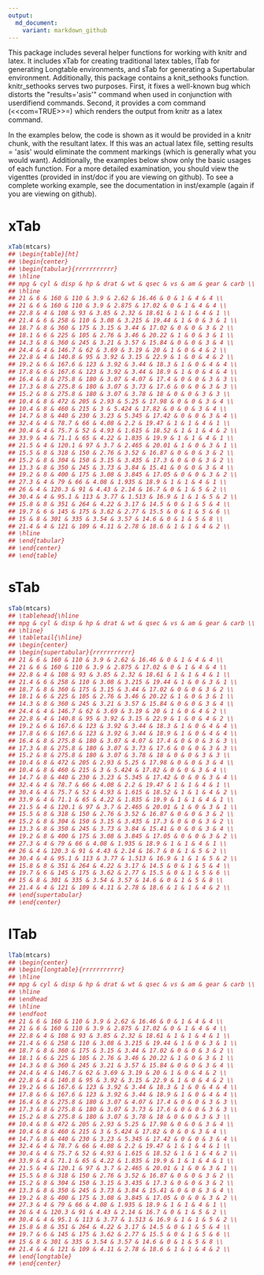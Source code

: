 ```yaml
---
output:
  md_document:
    variant: markdown_github
---
```


<!-- README.md is generated from README.Rmd. Please edit that file -->




This package includes several helper functions for working with knitr and latex.
It includes xTab for creating traditional latex tables, lTab for generating
Longtable environments, and sTab for generating a Supertabular environment.
Additionally, this package contains a knit_sethooks function. knitr_sethooks
serves two purposes. First, it fixes a well-known bug which distorts the
"results='asis'" command when used in conjunction with userdifiend commands.
Second, it provides a com command (\<\<com=TRUE\>\>=) which renders the output
from knitr as a latex command.

In the examples below, the code is shown as it would be provided in a knitr
chunk, with the resultant latex. If this was an actual latex file, setting
results = 'asis' would eliminate the comment markings (which is generally what
you would want). Additionally, the examples below show only the basic usages of
each function. For a more detailed examination, you should view the vigenttes
(provided in inst/doc if you are viewing on github). To see a complete working
example, see the documentation in inst/example (again if you are viewing on
github).

# xTab


```r
xTab(mtcars)
## \begin{table}[ht]
## \begin{center}
## \begin{tabular}{rrrrrrrrrrr}
## \hline
## mpg & cyl & disp & hp & drat & wt & qsec & vs & am & gear & carb \\
## \hline
## 21 & 6 & 160 & 110 & 3.9 & 2.62 & 16.46 & 0 & 1 & 4 & 4 \\
## 21 & 6 & 160 & 110 & 3.9 & 2.875 & 17.02 & 0 & 1 & 4 & 4 \\
## 22.8 & 4 & 108 & 93 & 3.85 & 2.32 & 18.61 & 1 & 1 & 4 & 1 \\
## 21.4 & 6 & 258 & 110 & 3.08 & 3.215 & 19.44 & 1 & 0 & 3 & 1 \\
## 18.7 & 8 & 360 & 175 & 3.15 & 3.44 & 17.02 & 0 & 0 & 3 & 2 \\
## 18.1 & 6 & 225 & 105 & 2.76 & 3.46 & 20.22 & 1 & 0 & 3 & 1 \\
## 14.3 & 8 & 360 & 245 & 3.21 & 3.57 & 15.84 & 0 & 0 & 3 & 4 \\
## 24.4 & 4 & 146.7 & 62 & 3.69 & 3.19 & 20 & 1 & 0 & 4 & 2 \\
## 22.8 & 4 & 140.8 & 95 & 3.92 & 3.15 & 22.9 & 1 & 0 & 4 & 2 \\
## 19.2 & 6 & 167.6 & 123 & 3.92 & 3.44 & 18.3 & 1 & 0 & 4 & 4 \\
## 17.8 & 6 & 167.6 & 123 & 3.92 & 3.44 & 18.9 & 1 & 0 & 4 & 4 \\
## 16.4 & 8 & 275.8 & 180 & 3.07 & 4.07 & 17.4 & 0 & 0 & 3 & 3 \\
## 17.3 & 8 & 275.8 & 180 & 3.07 & 3.73 & 17.6 & 0 & 0 & 3 & 3 \\
## 15.2 & 8 & 275.8 & 180 & 3.07 & 3.78 & 18 & 0 & 0 & 3 & 3 \\
## 10.4 & 8 & 472 & 205 & 2.93 & 5.25 & 17.98 & 0 & 0 & 3 & 4 \\
## 10.4 & 8 & 460 & 215 & 3 & 5.424 & 17.82 & 0 & 0 & 3 & 4 \\
## 14.7 & 8 & 440 & 230 & 3.23 & 5.345 & 17.42 & 0 & 0 & 3 & 4 \\
## 32.4 & 4 & 78.7 & 66 & 4.08 & 2.2 & 19.47 & 1 & 1 & 4 & 1 \\
## 30.4 & 4 & 75.7 & 52 & 4.93 & 1.615 & 18.52 & 1 & 1 & 4 & 2 \\
## 33.9 & 4 & 71.1 & 65 & 4.22 & 1.835 & 19.9 & 1 & 1 & 4 & 1 \\
## 21.5 & 4 & 120.1 & 97 & 3.7 & 2.465 & 20.01 & 1 & 0 & 3 & 1 \\
## 15.5 & 8 & 318 & 150 & 2.76 & 3.52 & 16.87 & 0 & 0 & 3 & 2 \\
## 15.2 & 8 & 304 & 150 & 3.15 & 3.435 & 17.3 & 0 & 0 & 3 & 2 \\
## 13.3 & 8 & 350 & 245 & 3.73 & 3.84 & 15.41 & 0 & 0 & 3 & 4 \\
## 19.2 & 8 & 400 & 175 & 3.08 & 3.845 & 17.05 & 0 & 0 & 3 & 2 \\
## 27.3 & 4 & 79 & 66 & 4.08 & 1.935 & 18.9 & 1 & 1 & 4 & 1 \\
## 26 & 4 & 120.3 & 91 & 4.43 & 2.14 & 16.7 & 0 & 1 & 5 & 2 \\
## 30.4 & 4 & 95.1 & 113 & 3.77 & 1.513 & 16.9 & 1 & 1 & 5 & 2 \\
## 15.8 & 8 & 351 & 264 & 4.22 & 3.17 & 14.5 & 0 & 1 & 5 & 4 \\
## 19.7 & 6 & 145 & 175 & 3.62 & 2.77 & 15.5 & 0 & 1 & 5 & 6 \\
## 15 & 8 & 301 & 335 & 3.54 & 3.57 & 14.6 & 0 & 1 & 5 & 8 \\
## 21.4 & 4 & 121 & 109 & 4.11 & 2.78 & 18.6 & 1 & 1 & 4 & 2 \\
## \hline
## \end{tabular}
## \end{center}
## \end{table}
```

# sTab


```r
sTab(mtcars)
## \tablehead{\hline
## mpg & cyl & disp & hp & drat & wt & qsec & vs & am & gear & carb \\
## \hline}
## \tabletail{\hline}
## \begin{center}
## \begin{supertabular}{rrrrrrrrrrr}
## 21 & 6 & 160 & 110 & 3.9 & 2.62 & 16.46 & 0 & 1 & 4 & 4 \\
## 21 & 6 & 160 & 110 & 3.9 & 2.875 & 17.02 & 0 & 1 & 4 & 4 \\
## 22.8 & 4 & 108 & 93 & 3.85 & 2.32 & 18.61 & 1 & 1 & 4 & 1 \\
## 21.4 & 6 & 258 & 110 & 3.08 & 3.215 & 19.44 & 1 & 0 & 3 & 1 \\
## 18.7 & 8 & 360 & 175 & 3.15 & 3.44 & 17.02 & 0 & 0 & 3 & 2 \\
## 18.1 & 6 & 225 & 105 & 2.76 & 3.46 & 20.22 & 1 & 0 & 3 & 1 \\
## 14.3 & 8 & 360 & 245 & 3.21 & 3.57 & 15.84 & 0 & 0 & 3 & 4 \\
## 24.4 & 4 & 146.7 & 62 & 3.69 & 3.19 & 20 & 1 & 0 & 4 & 2 \\
## 22.8 & 4 & 140.8 & 95 & 3.92 & 3.15 & 22.9 & 1 & 0 & 4 & 2 \\
## 19.2 & 6 & 167.6 & 123 & 3.92 & 3.44 & 18.3 & 1 & 0 & 4 & 4 \\
## 17.8 & 6 & 167.6 & 123 & 3.92 & 3.44 & 18.9 & 1 & 0 & 4 & 4 \\
## 16.4 & 8 & 275.8 & 180 & 3.07 & 4.07 & 17.4 & 0 & 0 & 3 & 3 \\
## 17.3 & 8 & 275.8 & 180 & 3.07 & 3.73 & 17.6 & 0 & 0 & 3 & 3 \\
## 15.2 & 8 & 275.8 & 180 & 3.07 & 3.78 & 18 & 0 & 0 & 3 & 3 \\
## 10.4 & 8 & 472 & 205 & 2.93 & 5.25 & 17.98 & 0 & 0 & 3 & 4 \\
## 10.4 & 8 & 460 & 215 & 3 & 5.424 & 17.82 & 0 & 0 & 3 & 4 \\
## 14.7 & 8 & 440 & 230 & 3.23 & 5.345 & 17.42 & 0 & 0 & 3 & 4 \\
## 32.4 & 4 & 78.7 & 66 & 4.08 & 2.2 & 19.47 & 1 & 1 & 4 & 1 \\
## 30.4 & 4 & 75.7 & 52 & 4.93 & 1.615 & 18.52 & 1 & 1 & 4 & 2 \\
## 33.9 & 4 & 71.1 & 65 & 4.22 & 1.835 & 19.9 & 1 & 1 & 4 & 1 \\
## 21.5 & 4 & 120.1 & 97 & 3.7 & 2.465 & 20.01 & 1 & 0 & 3 & 1 \\
## 15.5 & 8 & 318 & 150 & 2.76 & 3.52 & 16.87 & 0 & 0 & 3 & 2 \\
## 15.2 & 8 & 304 & 150 & 3.15 & 3.435 & 17.3 & 0 & 0 & 3 & 2 \\
## 13.3 & 8 & 350 & 245 & 3.73 & 3.84 & 15.41 & 0 & 0 & 3 & 4 \\
## 19.2 & 8 & 400 & 175 & 3.08 & 3.845 & 17.05 & 0 & 0 & 3 & 2 \\
## 27.3 & 4 & 79 & 66 & 4.08 & 1.935 & 18.9 & 1 & 1 & 4 & 1 \\
## 26 & 4 & 120.3 & 91 & 4.43 & 2.14 & 16.7 & 0 & 1 & 5 & 2 \\
## 30.4 & 4 & 95.1 & 113 & 3.77 & 1.513 & 16.9 & 1 & 1 & 5 & 2 \\
## 15.8 & 8 & 351 & 264 & 4.22 & 3.17 & 14.5 & 0 & 1 & 5 & 4 \\
## 19.7 & 6 & 145 & 175 & 3.62 & 2.77 & 15.5 & 0 & 1 & 5 & 6 \\
## 15 & 8 & 301 & 335 & 3.54 & 3.57 & 14.6 & 0 & 1 & 5 & 8 \\
## 21.4 & 4 & 121 & 109 & 4.11 & 2.78 & 18.6 & 1 & 1 & 4 & 2 \\
## \end{supertabular}
## \end{center}
```


# lTab


```r
lTab(mtcars)
## \begin{center}
## \begin{longtable}{rrrrrrrrrrr}
## \hline
## mpg & cyl & disp & hp & drat & wt & qsec & vs & am & gear & carb \\
## \hline
## \endhead
## \hline
## \endfoot
## 21 & 6 & 160 & 110 & 3.9 & 2.62 & 16.46 & 0 & 1 & 4 & 4 \\
## 21 & 6 & 160 & 110 & 3.9 & 2.875 & 17.02 & 0 & 1 & 4 & 4 \\
## 22.8 & 4 & 108 & 93 & 3.85 & 2.32 & 18.61 & 1 & 1 & 4 & 1 \\
## 21.4 & 6 & 258 & 110 & 3.08 & 3.215 & 19.44 & 1 & 0 & 3 & 1 \\
## 18.7 & 8 & 360 & 175 & 3.15 & 3.44 & 17.02 & 0 & 0 & 3 & 2 \\
## 18.1 & 6 & 225 & 105 & 2.76 & 3.46 & 20.22 & 1 & 0 & 3 & 1 \\
## 14.3 & 8 & 360 & 245 & 3.21 & 3.57 & 15.84 & 0 & 0 & 3 & 4 \\
## 24.4 & 4 & 146.7 & 62 & 3.69 & 3.19 & 20 & 1 & 0 & 4 & 2 \\
## 22.8 & 4 & 140.8 & 95 & 3.92 & 3.15 & 22.9 & 1 & 0 & 4 & 2 \\
## 19.2 & 6 & 167.6 & 123 & 3.92 & 3.44 & 18.3 & 1 & 0 & 4 & 4 \\
## 17.8 & 6 & 167.6 & 123 & 3.92 & 3.44 & 18.9 & 1 & 0 & 4 & 4 \\
## 16.4 & 8 & 275.8 & 180 & 3.07 & 4.07 & 17.4 & 0 & 0 & 3 & 3 \\
## 17.3 & 8 & 275.8 & 180 & 3.07 & 3.73 & 17.6 & 0 & 0 & 3 & 3 \\
## 15.2 & 8 & 275.8 & 180 & 3.07 & 3.78 & 18 & 0 & 0 & 3 & 3 \\
## 10.4 & 8 & 472 & 205 & 2.93 & 5.25 & 17.98 & 0 & 0 & 3 & 4 \\
## 10.4 & 8 & 460 & 215 & 3 & 5.424 & 17.82 & 0 & 0 & 3 & 4 \\
## 14.7 & 8 & 440 & 230 & 3.23 & 5.345 & 17.42 & 0 & 0 & 3 & 4 \\
## 32.4 & 4 & 78.7 & 66 & 4.08 & 2.2 & 19.47 & 1 & 1 & 4 & 1 \\
## 30.4 & 4 & 75.7 & 52 & 4.93 & 1.615 & 18.52 & 1 & 1 & 4 & 2 \\
## 33.9 & 4 & 71.1 & 65 & 4.22 & 1.835 & 19.9 & 1 & 1 & 4 & 1 \\
## 21.5 & 4 & 120.1 & 97 & 3.7 & 2.465 & 20.01 & 1 & 0 & 3 & 1 \\
## 15.5 & 8 & 318 & 150 & 2.76 & 3.52 & 16.87 & 0 & 0 & 3 & 2 \\
## 15.2 & 8 & 304 & 150 & 3.15 & 3.435 & 17.3 & 0 & 0 & 3 & 2 \\
## 13.3 & 8 & 350 & 245 & 3.73 & 3.84 & 15.41 & 0 & 0 & 3 & 4 \\
## 19.2 & 8 & 400 & 175 & 3.08 & 3.845 & 17.05 & 0 & 0 & 3 & 2 \\
## 27.3 & 4 & 79 & 66 & 4.08 & 1.935 & 18.9 & 1 & 1 & 4 & 1 \\
## 26 & 4 & 120.3 & 91 & 4.43 & 2.14 & 16.7 & 0 & 1 & 5 & 2 \\
## 30.4 & 4 & 95.1 & 113 & 3.77 & 1.513 & 16.9 & 1 & 1 & 5 & 2 \\
## 15.8 & 8 & 351 & 264 & 4.22 & 3.17 & 14.5 & 0 & 1 & 5 & 4 \\
## 19.7 & 6 & 145 & 175 & 3.62 & 2.77 & 15.5 & 0 & 1 & 5 & 6 \\
## 15 & 8 & 301 & 335 & 3.54 & 3.57 & 14.6 & 0 & 1 & 5 & 8 \\
## 21.4 & 4 & 121 & 109 & 4.11 & 2.78 & 18.6 & 1 & 1 & 4 & 2 \\
## \end{longtable}
## \end{center}
```
